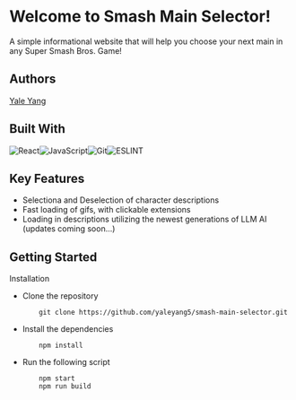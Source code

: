 # Welcome to Smash Main Selector!

A simple informational website that will help you choose your next main in any Super Smash Bros. Game!

## Authors

[Yale Yang](https://github.com/yaleyang5)

## Built With
![React](https://img.shields.io/badge/react-%2320232a.svg?style=for-the-badge&logo=react&logoColor=%2361DAFB)![JavaScript](https://img.shields.io/badge/JavaScript-323330?style=for-the-badge&logo=javascript&logoColor=F7DF1E)![Git](https://img.shields.io/badge/GIT-E44C30?style=for-the-badge&logo=git&logoColor=white)![ESLINT](https://img.shields.io/badge/eslint-3A33D1?style=for-the-badge&logo=eslint&logoColor=white)

## Key Features
- Selectiona and Deselection of character descriptions
- Fast loading of gifs, with clickable extensions
- Loading in descriptions utilizing the newest generations of LLM AI (updates coming soon...)

## Getting Started

Installation
- Clone the repository
    ```
        git clone https://github.com/yaleyang5/smash-main-selector.git
    ```
- Install the dependencies
    ```
        npm install
    ```
- Run the following script
    ```
        npm start
        npm run build
    ```
